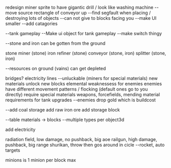 redesign miner sprite to have gigantic drill / look like washing machine
--move source rectangle of conveyor up
--find segfault when placing / destroying lots of objects
--can not give to blocks facing you
--make UI smaller
--add catagories


--tank gameplay
--Make ui object for tank gameplay
--make switch thingy

--stone and iron can be gotten from the ground

stone miner (stone)
iron refiner (stone)
conveyor (stone, iron)
splitter (stone, iron)


--resources on ground (vains) can get depleted

bridges?
electricity lines
--unluckable (miners for special materials)
new materials unlock new blocks
elemental weaknessess for enemies
enemies have different movement patterns / flocking (default ones go to you directly)
require special materials weapons, forcefields, mending
material requirements for tank upgrades
--enemies drop gold which is buildcost

--add coal
storage
add raw iron ore
add storage block

--table materials -> blocks
--multiple types per object3d

add electricity

radiation field, low damage, no pushback, big aoe
railgun, high damage, pushback, big range
shurikan, throw then gos around in cicle
--rocket, auto targets


minions is 1 minion per block max



